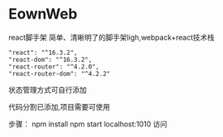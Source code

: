 # EownWeb
react脚手架
简单、清晰明了的脚手架ligh,webpack+react技术栈

    "react": "^16.3.2",
    "react-dom": "^16.3.2",
    "react-router": "^4.2.0",
    "react-router-dom": "^4.2.2"

状态管理方式可自行添加

代码分割已添加,项目需要可使用

步骤：
npm install
npm start 
localhost:1010 访问